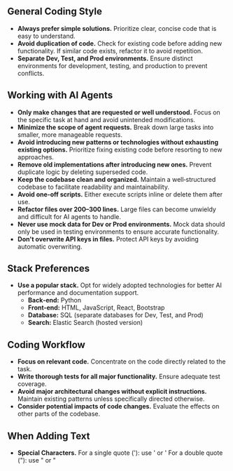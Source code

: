 ## General Coding Style

- **Always prefer simple solutions.** Prioritize clear, concise code that is easy to understand.  
- **Avoid duplication of code.** Check for existing code before adding new functionality. If similar code exists, refactor it to avoid repetition.  
- **Separate Dev, Test, and Prod environments.** Ensure distinct environments for development, testing, and production to prevent conflicts.

## Working with AI Agents

- **Only make changes that are requested or well understood.** Focus on the specific task at hand and avoid unintended modifications.  
- **Minimize the scope of agent requests.** Break down large tasks into smaller, more manageable requests.  
- **Avoid introducing new patterns or technologies without exhausting existing options.** Prioritize fixing existing code before resorting to new approaches.  
- **Remove old implementations after introducing new ones.** Prevent duplicate logic by deleting superseded code.  
- **Keep the codebase clean and organized.** Maintain a well‑structured codebase to facilitate readability and maintainability.  
- **Avoid one‑off scripts.** Either execute scripts inline or delete them after use.  
- **Refactor files over 200–300 lines.** Large files can become unwieldy and difficult for AI agents to handle.  
- **Never use mock data for Dev or Prod environments.** Mock data should only be used in testing environments to ensure accurate functionality.  
- **Don't overwrite API keys in files.** Protect API keys by avoiding automatic overwriting.

## Stack Preferences

- **Use a popular stack.** Opt for widely adopted technologies for better AI performance and documentation support.  
  - **Back‑end:** Python  
  - **Front‑end:** HTML, JavaScript, React, Bootstrap
  - **Database:** SQL (separate databases for Dev, Test, and Prod)  
  - **Search:** Elastic Search (hosted version)

## Coding Workflow

- **Focus on relevant code.** Concentrate on the code directly related to the task.  
- **Write thorough tests for all major functionality.** Ensure adequate test coverage.  
- **Avoid major architectural changes without explicit instructions.** Maintain existing patterns unless specifically directed otherwise.  
- **Consider potential impacts of code changes.** Evaluate the effects on other parts of the codebase. 

## When Adding Text
- **Special Characters.**  For a single quote ('): use &apos; or &#39; For a double quote ("): use &quot; or &#34;
